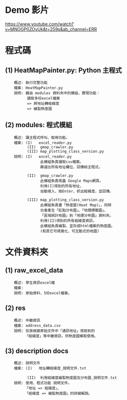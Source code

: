 Demo 影片
=========
https://www.youtube.com/watch?v=MNOGP0ZOyUk&t=259s&ab_channel=ERR

程式碼
=========

(1) HeatMapPainter.py: Python 主程式
----------------------------------------
        概述: 執行完整功能
        檔案: HeatMapPainter.py
        說明: 藉由 modules 資料夾中的模組，實現功能：
              讀取多份excel檔案 
              => 將地址轉經緯度 
              => 繪製熱度圖

(2) modules: 程式模組
----------------------------------------
        概述: 讓主程式呼叫、取用功能。
        檔案: (I)   excel_reader.py
              (II)  gmap_crawler.py
              (III) map_plotting_class_version.py
        說明: (I)   excel_reader.py
                    此模組負責讀取csv檔案。
                    篩選出所有地址欄位，回傳給主程式。

              (II)  gmap_crawler.py
                    此模組負責爬蟲 Google Maps網頁。
                    利用(I)得到的所有地址，
                    自動填入、按Enter、抓出經緯度，並回傳。

              (III) map_plotting_class_version.py
                    此模組負責畫「熱度圖(Heat Map)」，同時
                    也會產生「紅點分布圖」、「地理標籤圖」、
                    「區域統計地圖」到「地理分布圖」資料夾。
                    利用(II)得到的所有經緯度資訊，
                    此模組負責繪製，並存成html檔案的熱度圖。
                    (和其它可視覺化、可互動式的地圖)

文件資料夾
=========
(1) raw_excel_data
----------------------------------------
        概述: 學生資訊excel檔
        檔案: 
        說明: 原始資料，5份excel檔案。

(2) res
----------------------------------------
        概述: 中繼資訊
        檔案: address_data.csv
        說明: 存放根據原始文件中「通訊地址」爬取到的
             「經緯度」等中繼資訊，供熱度圖模取使用。

(3) description docs
----------------------------------------
        概述: 說明文件
        檔案: (I)   地址轉經緯度_說明文件.txt

              (II)  利用經緯度繪製熱度圖及分布圖_說明文件.txt
        說明: 使用、程式功能 說明文件。
             「地址 => 經緯度」、
             「經緯度 => 繪製熱度圖」的詳細解說。

